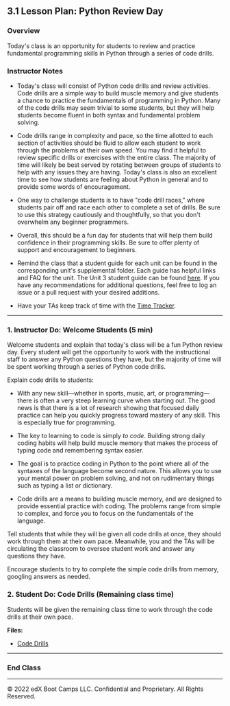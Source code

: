 ## 3.1 Lesson Plan: Python Review Day

### Overview

Today's class is an opportunity for students to review and practice fundamental programming skills in Python through a series of code drills.

### Instructor Notes

* Today's class will consist of Python code drills and review activities. Code drills are a simple way to build muscle memory and give students a chance to practice the fundamentals of programming in Python. Many of the code drills may seem trivial to some students, but they will help students become fluent in both syntax and fundamental problem solving.

* Code drills range in complexity and pace, so the time allotted to each section of activities should be fluid to allow each student to work through the problems at their own speed. You may find it helpful to review specific drills or exercises with the entire class. The majority of time will likely be best served by rotating between groups of students to help with any issues they are having. Today's class is also an excellent time to see how students are feeling about Python in general and to provide some words of encouragement.

* One way to challenge students is to have "code drill races," where students pair off and race each other to complete a set of drills. Be sure to use this strategy cautiously and thoughtfully, so that you don't overwhelm any beginner programmers.

* Overall, this should be a fun day for students that will help them build confidence in their programming skills. Be sure to offer plenty of support and encouragement to beginners.

* Remind the class that a student guide for each unit can be found in the corresponding unit's supplemental folder. Each guide has helpful links and FAQ for the unit. The Unit 3 student guide can be found [here](../Supplemental/StudentGuide.md). If you have any recommendations for additional questions, feel free to log an issue or a pull request with your desired additions.

- Have your TAs keep track of time with the [Time Tracker](TimeTracker.xlsx).

---

### 1. Instructor Do: Welcome Students (5 min)

Welcome students and explain that today's class will be a fun Python review day. Every student will get the opportunity to work with the instructional staff to answer any Python questions they have, but the majority of time will be spent working through a series of Python code drills.

Explain code drills to students:

* With any new skill––whether in sports, music, art, or programming––there is often a very steep learning curve when starting out. The good news is that there is a lot of research showing that focused daily practice can help you quickly progress toward mastery of any skill. This is especially true for programming.

* The key to learning to code is simply _to code_. Building strong daily coding habits will help build muscle memory that makes the process of typing code and remembering syntax easier.

* The goal is to practice coding in Python to the point where all of the syntaxes of the language become second nature. This allows you to use your mental power on problem solving, and not on rudimentary things such as typing a list or dictionary.

* Code drills are a means to building muscle memory, and are designed to provide essential practice with coding. The problems range from simple to complex, and force you to focus on the fundamentals of the language.

Tell students that while they will be given all code drills at once, they should work through them at their own pace. Meanwhile, you and the TAs will be circulating the classroom to oversee student work and answer any questions they have.

Encourage students to try to complete the simple code drills from memory, googling answers as needed.

### 2. Student Do: Code Drills (Remaining class time)

Students will be given the remaining class time to work through the code drills at their own pace.

**Files:**

* [Code Drills](Activities/)

---

### End Class

---

© 2022 edX Boot Camps LLC. Confidential and Proprietary. All Rights Reserved.
